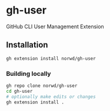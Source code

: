 # gh-user

GitHub CLI User Management Extension

## Installation

```sh
gh extension install norwd/gh-user

```

### Building locally

```sh
gh repo clone norwd/gh-user
cd gh-user
# optionally make edits or changes
gh extension install .
```
